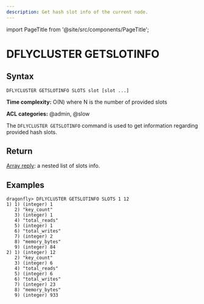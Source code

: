 ```yaml
---
description: Get hash slot info of the current node.
---
```


import PageTitle from '@site/src/components/PageTitle';

# DFLYCLUSTER GETSLOTINFO

<PageTitle title="Dragonfly DFLYCLUSTER GETSLOTINFO Command (Documentation) | Dragonfly" />

## Syntax

    DFLYCLUSTER GETSLOTINFO SLOTS slot [slot ...]

**Time complexity:** O(N) where N is the number of provided slots

**ACL categories:**  @admin, @slow

The `DFLYCLUSTER GETSLOTINFO` command is used to get information regarding provided hash slots.

## Return

[Array reply](https://redis.io/docs/latest/develop/reference/protocol-spec/#arrays): a nested list of slots info.

## Examples

```shell
dragonfly> DFLYCLUSTER GETSLOTINFO SLOTS 1 12
1) 1) (integer) 1
   2) "key_count"
   3) (integer) 1
   4) "total_reads"
   5) (integer) 1
   6) "total_writes"
   7) (integer) 2
   8) "memory_bytes"
   9) (integer) 84
2) 1) (integer) 12
   2) "key_count"
   3) (integer) 6
   4) "total_reads"
   5) (integer) 6
   6) "total_writes"
   7) (integer) 23
   8) "memory_bytes"
   9) (integer) 933
```
